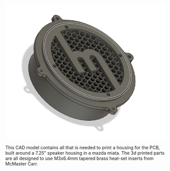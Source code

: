 <img src="snip.PNG" alt="" title="">

This CAD model contains all that is needed to print a housing for the PCB, built around a 7.25" speaker housing in a mazda miata.  The 3d printed parts are all designed to use M3x6.4mm tapered brass heat-set inserts from McMaster Carr.
